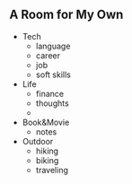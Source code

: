 ## A Room for My Own

- Tech
  - language
  - career
  - job
  - soft skills
- Life
  - finance
  - thoughts
  - 
- Book&Movie
  - notes
- Outdoor
  - hiking
  - biking
  - traveling
